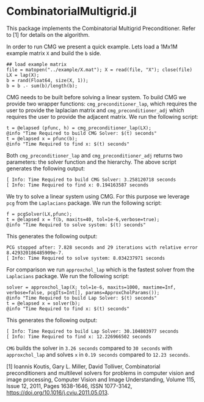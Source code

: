 
# CombinatorialMultigrid.jl
This package implements the Combinatorial Multigrid Preconditioner. Refer to [1] for details on the algorithm. 


In order to run CMG we present a quick example. Lets load a 1Mx1M example matrix ```X``` and build the ```b``` side. 

```
## load example matrix
file = matopen("../example/X.mat"); X = read(file, "X"); close(file)
LX = lap(X);
b = rand(Float64, size(X, 1));
b = b .- sum(b)/length(b);
```
CMG needs to be built before solving a linear system. To build CMG we provide two wrapper functions: ```cmg_preconditioner_lap```, which requires the user to provide the laplacian matrix and ```cmg_preconditioner_adj``` which requires the user to provide the adjacent matrix. 
We run the following script:

```
t = @elapsed (pfunc, h) = cmg_preconditioner_lap(LX);
@info "Time Required to build CMG Solver: $(t) seconds"
t = @elapsed x = pfunc(b);
@info "Time Required to find x: $(t) seconds"
```
Both ```cmg_preconditioner_lap``` and ```cmg_preconditioner_adj``` returns two parameters: the solver function and the hierarchy.
The above script generates the following output: 
```
[ Info: Time Required to build CMG Solver: 3.258120718 seconds
[ Info: Time Required to find x: 0.194163587 seconds
```
We try to solve a linear system using CMG. For this purpose we leverage ```pcg``` from the ```Laplacians``` package. We run the following script: 
```
f = pcgSolver(LX,pfunc);
t = @elapsed x = f(b, maxits=40, tol=1e-6,verbose=true);
@info "Time Required to solve system: $(t) seconds"
```
This generates the following output: 
```
PCG stopped after: 7.828 seconds and 29 iterations with relative error 8.429320186485909e-7.
[ Info: Time Required to solve system: 8.034237971 seconds
```

For comparison we run ```approxchol_lap``` which is the fastest solver from the ```Laplacians``` package. We run the following script: 
```
solver = approxchol_lap(X; tol=1e-6, maxits=1000, maxtime=Inf, verbose=false, pcgIts=Int[], params=ApproxCholParams());
@info "Time Required to build Lap Solver: $(t) seconds"
t = @elapsed x = solver(b);
@info "Time Required to find x: $(t) seconds"
```
This generates the following output: 
```
[ Info: Time Required to build Lap Solver: 30.104803977 seconds
[ Info: Time Required to find x: 12.226966502 seconds
```

```CMG``` builds the solver in ```3.26 seconds``` compared to ```30 seconds``` with ```approxchol_lap``` and solves ```x``` in ```0.19 seconds``` compared to ```12.23 seconds```.


[1] Ioannis Koutis, Gary L. Miller, David Tolliver, Combinatorial preconditioners and multilevel solvers for problems in computer vision and image processing, Computer Vision and Image Understanding, Volume 115, Issue 12, 2011, Pages 1638-1646, ISSN 1077-3142, https://doi.org/10.1016/j.cviu.2011.05.013.

